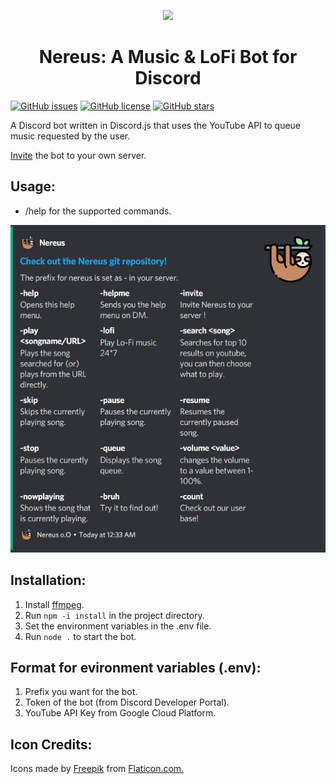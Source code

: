 <p align="center"><img src="https://i.imgur.com/1rWjEeOm.png"></p>
<h1 align="center">Nereus: A Music & LoFi Bot for Discord</h1>

[![GitHub issues](https://img.shields.io/github/issues/srinathsrinivasan1/Nereus?color=blueviolet&label=Issues&logo=github)](https://github.com/srinathsrinivasan1/Nereus/issues) [![GitHub license](https://img.shields.io/github/license/srinathsrinivasan1/Nereus?color=blue&label=License&style=flat-square)](https://github.com/srinathsrinivasan1/Nereus/blob/master/LICENSE) [![GitHub stars](https://img.shields.io/github/stars/srinathsrinivasan1/Nereus?color=red&logo=github&style=flat-square)](https://github.com/srinathsrinivasan1/Nereus/stargazers)

A Discord bot written in Discord.js that uses the YouTube API to queue music requested by the user.

[Invite](https://discord.com/oauth2/authorize?client_id=734801580548685884&permissions=8&scope=bot) the bot to your own server.

## Usage:
* /help for the supported commands.

![](./screenshots/help_menu.PNG)

## Installation:
1. Install [ffmpeg](https://ffmpeg.org/download.html).
2. Run ``` npm -i install ``` in the project directory.
3. Set the environment variables in the .env file.
4. Run ``` node . ``` to start the bot.

## Format for evironment variables (.env):
1. Prefix you want for the bot.
2. Token of the bot (from Discord Developer Portal).
3. YouTube API Key from Google Cloud Platform.

## Icon Credits:

Icons made by [Freepik](https://www.flaticon.com/authors/freepik) from [Flaticon.com.](https://www.flaticon.com/)

